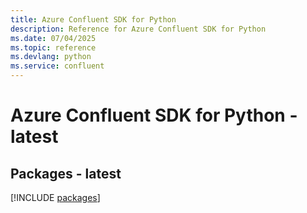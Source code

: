```yaml
---
title: Azure Confluent SDK for Python
description: Reference for Azure Confluent SDK for Python
ms.date: 07/04/2025
ms.topic: reference
ms.devlang: python
ms.service: confluent
---
```

# Azure Confluent SDK for Python - latest
## Packages - latest
[!INCLUDE [packages](confluent-index.md)]
